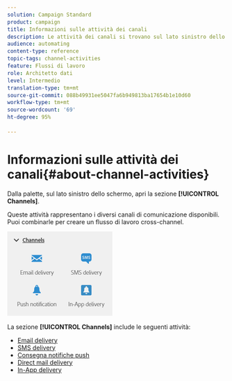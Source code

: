 ```yaml
---
solution: Campaign Standard
product: campaign
title: Informazioni sulle attività dei canali
description: Le attività dei canali si trovano sul lato sinistro dello schermo.
audience: automating
content-type: reference
topic-tags: channel-activities
feature: Flussi di lavoro
role: Architetto dati
level: Intermedio
translation-type: tm+mt
source-git-commit: 088b49931ee5047fa6b949813ba17654b1e10d60
workflow-type: tm+mt
source-wordcount: '69'
ht-degree: 95%

---
```



# Informazioni sulle attività dei canali{#about-channel-activities}

Dalla palette, sul lato sinistro dello schermo, apri la sezione **[!UICONTROL Channels]**.

Queste attività rappresentano i diversi canali di comunicazione disponibili. Puoi combinarle per creare un flusso di lavoro cross-channel.

![](assets/wkf_channels_activities.png)

La sezione **[!UICONTROL Channels]** include le seguenti attività:

* [Email delivery](../../automating/using/email-delivery.md)
* [SMS delivery](../../automating/using/sms-delivery.md)
* [Consegna notifiche push](../../automating/using/push-notification-delivery.md)
* [Direct mail delivery](../../automating/using/direct-mail-delivery.md)
* [In-App delivery](../../automating/using/in-app-delivery.md)

